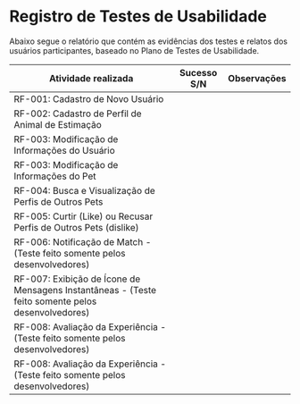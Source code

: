 # Registro de Testes de Usabilidade

Abaixo segue o relatório que contém as evidências dos testes e relatos dos usuários participantes, baseado no Plano de Testes de Usabilidade. <br>
                                                            

Atividade realizada    | Sucesso S/N | Observações
-----------------------|-------------|------------
RF-001: Cadastro de Novo Usuário|    | 
RF-002: Cadastro de Perfil de Animal de Estimação  |  | 
RF-003: Modificação de Informações do Usuário   |     |  
RF-003: Modificação de Informações do Pet  |    |     |
RF-004: Busca e Visualização de Perfis de Outros Pets|                     |       |
RF-005: Curtir (Like) ou Recusar Perfis de Outros Pets (dislike) |         |       |
RF-006: Notificação de Match - (Teste feito somente pelos desenvolvedores)  |         |       |
RF-007: Exibição de Ícone de Mensagens Instantâneas - (Teste feito somente pelos desenvolvedores) |         |       |
RF-008: Avaliação da Experiência - (Teste feito somente pelos desenvolvedores) |         |       |
RF-008: Avaliação da Experiência - (Teste feito somente pelos desenvolvedores) |         |       |
